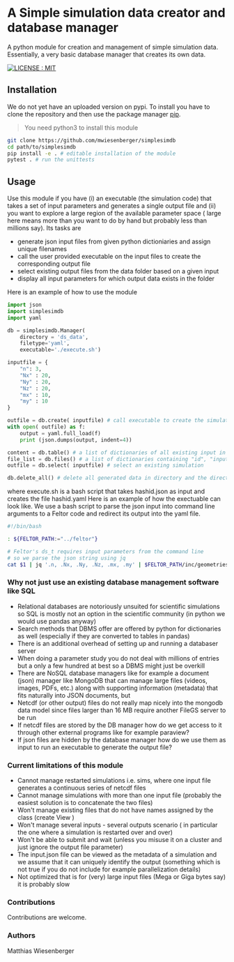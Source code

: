 # A Simple simulation data creator and database manager
A python module for creation and management of simple simulation data.
Essentially, a very basic database manager that creates its own data.


[![LICENSE : MIT](https://img.shields.io/badge/License-MIT-yellow.svg)](https://opensource.org/licenses/MIT)

## Installation
We do not yet have an uploaded version on pypi.
To install you have to clone the repository and then use the package manager [pip](https://pip.pypa.io/en/stable/).
> You need python3 to install this module

```bash
git clone https://github.com/mwiesenberger/simplesimdb
cd path/to/simplesimdb
pip install -e . # editable installation of the module
pytest . # run the unittests
```

## Usage
Use this module if you have (i) an executable (the simulation code) that takes a set of input parameters
and generates a single output file and (ii) you want to explore a large region of the
available parameter space ( large here means more than you want to do by hand
but probably less than millions say).
Its tasks are
 - generate json input files from given python dictioniaries and assign unique
   filenames
 - call the user provided executable on the input files to create the
   corresponding output file
 - select existing output files from the data folder based on a given input
 - display all input parameters for which output data exists in the folder

Here is an example of how to use the module

```python
import json
import simplesimdb
import yaml

db = simplesimdb.Manager(
    directory = 'ds_data',
    filetype='yaml',
    executable='./execute.sh')

inputfile = {
    "n": 3,
    "Nx" : 20,
    "Ny" : 20,
    "Nz" : 20,
    "mx" : 10,
    "my" : 10
}

outfile = db.create( inputfile) # call executable to create the simulation data using inputfile as input
with open( outfile) as f:
    output = yaml.full_load(f)
    print (json.dumps(output, indent=4))

content = db.table() # a list of dictionaries of all existing input in the directory
file_list = db.files() # a list of dictionaries containing "id", "inputfile" and "outputfile" entries.
outfile = db.select( inputfile) # select an existing simulation

db.delete_all() # delete all generated data in directory and the directory itself if empty
```
where execute.sh is a bash script that takes hashid.json as input and creates the file
hashid.yaml
Here is an example of how the exectuable can look like. We use a bash script
to parse the json input into command line arguments to a Feltor code
and redirect its output into the yaml file.
```bash
#!/bin/bash

: ${FELTOR_PATH:="../feltor"}

# Feltor's ds_t requires input parameters from the command line
# so we parse the json string using jq
cat $1 | jq '.n, .Nx, .Ny, .Nz, .mx, .my' | $FELTOR_PATH/inc/geometries/ds_t > $2
```

### Why not just use an existing database management software like SQL
 - Relational databases are notoriously unsuited for scientific simulations so
   SQL is mostly not an option in the scientific community (in python we would
   use pandas anyway)
 - Search methods that DBMS offer are offered by python for dictionaries as
   well (especially if they are converted to tables in pandas)
 - There is an additional overhead of setting up and running a databaser server
 - When doing a parameter study you do not deal with millions of entries but a
   only a few hundred at best so a DBMS might just be overkill
 - There are NoSQL database managers like for example a document (json) manager
   like MongoDB that can  manage large files (videos, images, PDFs, etc.) along
   with supporting information (metadata) that fits naturally into JSON
   documents, but
 - Netcdf (or other output) files do not really map nicely into the mongodb
   data model since files larger than 16 MB require another FileGS server to be
   run
 - If netcdf files are stored by the DB manager how do we get access to it
   through other external programs like for example paraview?
 - If json files are hidden by the database manager how do we use them as input
   to run an executable to generate the output file?

### Current limitations of this module
 - Cannot manage restarted simulations i.e. sims, where one input file
   generates a continuous series of netcdf files
 - Cannot manage simulations with more than one input file (probably the
   easiest solution is to concatenate the two files)
 - Won't manage existing files that do not have names assigned by the class
   (create View )
 - Won't manage several inputs - several outputs scenario ( in particular the
   one where a simulation is restarted over and over)
 - Won't be able to submit and wait (unless you misuse it on a cluster and just
   ignore the output file parameter)
 - The input.json file can be viewed as the metadata of a simulation and we
   assume that it can uniquely identify the output (something which is not true
   if you do not include for example parallelization details)
 - Not optimized that is for (very) large input files (Mega or Giga bytes say) it
   is probably slow

### Contributions
Contributions are welcome.
### Authors
Matthias Wiesenberger

